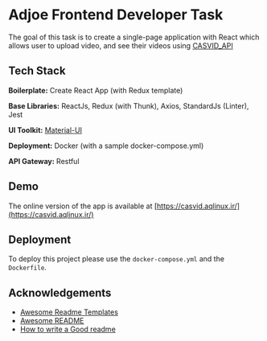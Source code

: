 # Adjoe Frontend Developer Task 
The goal of this task is to create a single-page application with React which allows user to upload video, 
and see their videos using [CASVID_API](https://github.com/thg303/ghanavatian_20210705_api)  

## Tech Stack  
**Boilerplate:** Create React App (with Redux template)  
  
**Base Libraries:** ReactJs, Redux (with Thunk), Axios, StandardJs (Linter), Jest 
  
**UI Toolkit:** [Material-UI](https://material-ui.com/)  
  
**Deployment:** Docker (with a sample docker-compose.yml)  
  
**API Gateway:** Restful  
    
## Demo  
The online version of the app is available at [https://casvid.aqlinux.ir/](https://casvid.aqlinux.ir/)  
    
## Deployment  
To deploy this project please use the `docker-compose.yml` and the `Dockerfile`. 
  
## Acknowledgements  
 - [Awesome Readme Templates](https://awesomeopensource.com/project/elangosundar/awesome-README-templates)  
 - [Awesome README](https://github.com/matiassingers/awesome-readme)  
 - [How to write a Good readme](https://bulldogjob.com/news/449-how-to-write-a-good-readme-for-your-github-project)